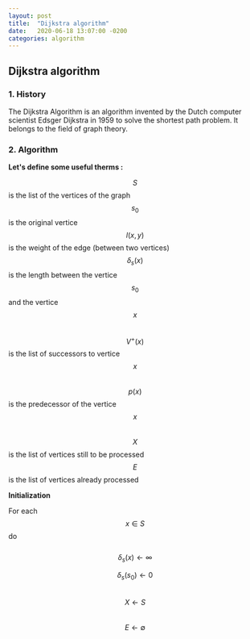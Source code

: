 ```yaml
---
layout: post
title:  "Dijkstra algorithm"
date:   2020-06-18 13:07:00 -0200
categories: algorithm
---
```


## Dijkstra algorithm

### 1. History

The Dijkstra Algorithm is an algorithm invented by the Dutch computer scientist Edsger Dijkstra in 1959 to solve the shortest path problem. It belongs to the field of graph theory.

### 2. Algorithm

**Let's define some useful therms :**  

$$S$$ is the list of the vertices of the graph  
$$s_0$$ is the original vertice  
$$l(x,y)$$ is the weight of the edge (between two vertices)  
$$\delta_s(x)$$ is the length between the vertice $$s_0$$ and the vertice $$x$$  
$$V^+(x)$$ is the list of successors to vertice $$x$$  
$$p(x)$$ is the predecessor of the vertice $$x$$  
$$X$$ is the list of vertices still to be processed  
$$E$$ is the list of vertices already processed  

**Initialization**  

For each $$x \in S$$ do  
&nbsp;&nbsp;&nbsp;&nbsp;$$\delta_s(x) \leftarrow \infty$$  

$$\delta_s(s_0) \leftarrow 0$$  
$$X \leftarrow S$$  
$$E \leftarrow \emptyset$$
